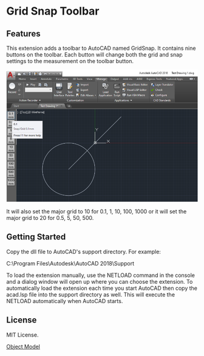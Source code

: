 ﻿# Grid Snap Toolbar

## Features
This extension adds a toolbar to AutoCAD named GridSnap. It contains nine buttons on the toolbar.
Each button will change both the grid and snap settings to the measurement on the toolbar button.

![GridSnap Toolbar](./AutoCADToolbar.png "GridSnap Toolbar")

It will also set the major grid to 10 for 0.1, 1, 10, 100, 1000 or it will set the major grid to 20 for 0.5, 5, 50, 500.


## Getting Started

Copy the dll file to AutoCAD's support directory. For example:

C:\Program Files\Autodesk\AutoCAD 2018\Support

To load the extension manually, use the NETLOAD command in the console and a dialog window will open up where you can choose the extension.
To automatically load the extension each time you start AutoCAD then copy the acad.lsp file into the support directory as well. 
This will execute the NETLOAD automatically when AutoCAD starts.

## License

MIT License.

[Object Model](./ObjectModel.md)